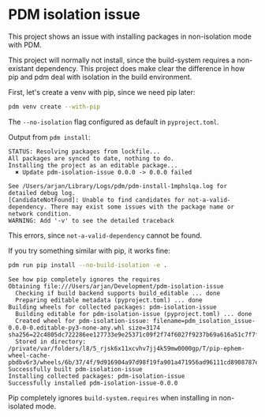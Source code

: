 # PDM isolation issue

This project shows an issue with installing packages in non-isolation mode with PDM.

This project will normally not install, since the build-system requires a non-existant dependency. This project does make clear the difference in how pip and pdm deal with isolation in the build environment.
 
First, let's create a venv with pip, since we need pip later:

```bash
pdm venv create --with-pip
```

The `--no-isolation` flag configured as default in `pyproject.toml`.

Output from `pdm install`:

```
STATUS: Resolving packages from lockfile...
All packages are synced to date, nothing to do.
Installing the project as an editable package...
  ✖ Update pdm-isolation-issue 0.0.0 -> 0.0.0 failed

See /Users/arjan/Library/Logs/pdm/pdm-install-1mphslqa.log for detailed debug log.
[CandidateNotFound]: Unable to find candidates for not-a-valid-dependency. There may exist some issues with the package name or network condition.
WARNING: Add '-v' to see the detailed traceback
```

This errors, since `not-a-valid-dependency` cannot be found.

If you try something similar with pip, it works fine:

```bash
pdm run pip install --no-build-isolation -e .
```

```
See how pip completely ignores the requires 
Obtaining file:///Users/arjan/Development/pdm-isolation-issue
  Checking if build backend supports build_editable ... done
  Preparing editable metadata (pyproject.toml) ... done
Building wheels for collected packages: pdm-isolation-issue
  Building editable for pdm-isolation-issue (pyproject.toml) ... done
  Created wheel for pdm-isolation-issue: filename=pdm_isolation_issue-0.0.0-0.editable-py3-none-any.whl size=3174 sha256=22c4805dc722286ee127733e9e25371c09f2f74f6027f9237b69a616a51c7f7f
  Stored in directory: /private/var/folders/l8/5_rjsk6x11xcvhv7jj4k59mw0000gp/T/pip-ephem-wheel-cache-pbdbv6r3/wheels/6b/37/4f/9d916904a97d98f19fa901a471956ad96111cd8908787ee002
Successfully built pdm-isolation-issue
Installing collected packages: pdm-isolation-issue
Successfully installed pdm-isolation-issue-0.0.0
```

Pip completely ignores `build-system.requires` when installing in non-isolated mode.

